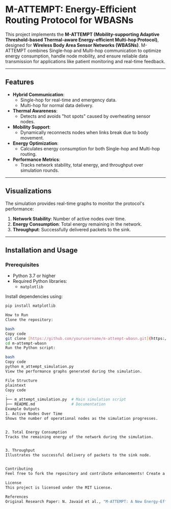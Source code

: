 # M-ATTEMPT: Energy-Efficient Routing Protocol for WBASNs

This project implements the **M-ATTEMPT (Mobility-supporting Adaptive Threshold-based Thermal-aware Energy-efficient Multi-hop Protocol)**, designed for **Wireless Body Area Sensor Networks (WBASNs)**. M-ATTEMPT combines Single-hop and Multi-hop communication to optimize energy consumption, handle node mobility, and ensure reliable data transmission for applications like patient monitoring and real-time feedback.

---

## Features

- **Hybrid Communication**:
  - Single-hop for real-time and emergency data.
  - Multi-hop for normal data delivery.
- **Thermal Awareness**:
  - Detects and avoids "hot spots" caused by overheating sensor nodes.
- **Mobility Support**:
  - Dynamically reconnects nodes when links break due to body movement.
- **Energy Optimization**:
  - Calculates energy consumption for both Single-hop and Multi-hop routing.
- **Performance Metrics**:
  - Tracks network stability, total energy, and throughput over simulation rounds.

---

## Visualizations

The simulation provides real-time graphs to monitor the protocol's performance:

1. **Network Stability**: Number of active nodes over time.
2. **Energy Consumption**: Total energy remaining in the network.
3. **Throughput**: Successfully delivered packets to the sink.

---

## Installation and Usage

### Prerequisites

- Python 3.7 or higher
- Required Python libraries:
  - `matplotlib`

Install dependencies using:
```bash
pip install matplotlib

How to Run
Clone the repository:

bash
Copy code
git clone [https://github.com/yourusername/m-attempt-wbasn.git](https://github.com/DrSadiqfareed/M-ATTEMPT)
cd m-attempt-wbasn
Run the Python script:

bash
Copy code
python m_attempt_simulation.py
View the performance graphs generated during the simulation.

File Structure
plaintext
Copy code
.
├── m_attempt_simulation.py  # Main simulation script
├── README.md                # Documentation
Example Outputs
1. Active Nodes Over Time
Shows the number of operational nodes as the simulation progresses.


2. Total Energy Consumption
Tracks the remaining energy of the network during the simulation.


3. Throughput
Illustrates the successful delivery of packets to the sink node.


Contributing
Feel free to fork the repository and contribute enhancements! Create a pull request for review.

License
This project is licensed under the MIT License.

References
Original Research Paper: N. Javaid et al., "M-ATTEMPT: A New Energy-Efficient Routing Protocol for Wireless Body Area Sensor Networks," Procedia Computer Science, 2013. DOI: 10.1016/j.procs.2013.06.033
